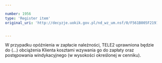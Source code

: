 ```yaml
---

number: 1956
type: 'Register item'
original_uri: 'http://decyzje.uokik.gov.pl/nd_wz_um.nsf/0/F561B005F2191F3EC125772E0040CEAE?OpenDocument'


---
```


W przypadku opóźnienia w zapłacie należności, TELE2 uprawniona będzie do (...) obciążenia Klienta kosztami wzywania go do zapłaty oraz postępowania windykacyjnego (w wysokości określonej w cenniku).
